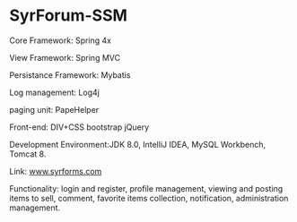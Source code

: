 # SyrForum-SSM

Core Framework: Spring 4x

View Framework: Spring MVC

Persistance Framework: Mybatis

Log management: Log4j

paging unit: PapeHelper

Front-end: DIV+CSS bootstrap jQuery

Development Environment:JDK 8.0, IntelliJ IDEA, MySQL Workbench, Tomcat 8.

Link: www.syrforms.com

Functionality: login and register, profile management, viewing and posting items to sell, comment, favorite items collection, notification,
administration management.
		 
